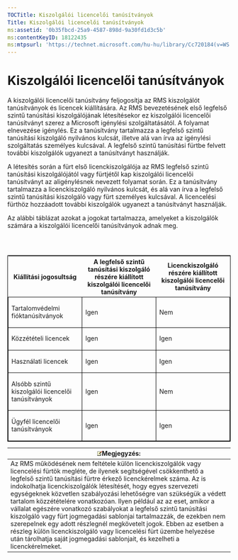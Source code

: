 ```yaml
---
TOCTitle: Kiszolgálói licencelői tanúsítványok
Title: Kiszolgálói licencelői tanúsítványok
ms:assetid: '0b35fbcd-25a9-4587-898d-9a30fd1d3c5b'
ms:contentKeyID: 18122435
ms:mtpsurl: 'https://technet.microsoft.com/hu-hu/library/Cc720184(v=WS.10)'
---
```


Kiszolgálói licencelői tanúsítványok
====================================

A kiszolgálói licencelői tanúsítvány feljogosítja az RMS kiszolgálót tanúsítványok és licencek kiállítására. Az RMS bevezetésének első legfelső szintű tanúsítási kiszolgálójának létesítésekor ez kiszolgálói licencelői tanúsítványt szerez a Microsoft igénylési szolgáltatásától. A folyamat elnevezése igénylés. Ez a tanúsítvány tartalmazza a legfelső szintű tanúsítási kiszolgáló nyilvános kulcsát, illetve alá van írva az igénylési szolgáltatás személyes kulcsával. A legfelső szintű tanúsítási fürtbe felvett további kiszolgálók ugyanezt a tanúsítványt használják.

A létesítés során a fürt első licenckiszolgálója az RMS legfelső szintű tanúsítási kiszolgálójától vagy fürtjétől kap kiszolgálói licencelői tanúsítványt az aligénylésnek nevezett folyamat során. Ez a tanúsítvány tartalmazza a licenckiszolgáló nyilvános kulcsát, és alá van írva a legfelső szintű tanúsítási kiszolgáló vagy fürt személyes kulcsával. A licencelési fürthöz hozzáadott további kiszolgálók ugyanezt a tanúsítványt használják.

Az alábbi táblázat azokat a jogokat tartalmazza, amelyeket a kiszolgálók számára a kiszolgálói licencelői tanúsítványok adnak meg.

###  

<p> </p>
<table style="border:1px solid black;">
<colgroup>
<col width="33%" />
<col width="33%" />
<col width="33%" />
</colgroup>
<thead>
<tr class="header">
<th>Kiállítási jogosultság</th>
<th>A legfelső szintű tanúsítási kiszolgáló részére kiállított kiszolgálói licencelői tanúsítvány</th>
<th>Licenckiszolgáló részére kiállított kiszolgálói licencelői tanúsítvány</th>
</tr>
</thead>
<tbody>
<tr class="odd">
<td style="border:1px solid black;"><p>Tartalomvédelmi fióktanúsítványok</p></td>
<td style="border:1px solid black;"><p>Igen</p></td>
<td style="border:1px solid black;"><p>Nem</p></td>
</tr>  
<tr class="even">
<td style="border:1px solid black;"><p>Közzétételi licencek</p></td>
<td style="border:1px solid black;"><p>Igen</p></td>
<td style="border:1px solid black;"><p>Igen</p></td>
</tr>  
<tr class="odd">
<td style="border:1px solid black;"><p>Használati licencek</p></td>
<td style="border:1px solid black;"><p>Igen</p></td>
<td style="border:1px solid black;"><p>Igen</p></td>
</tr>  
<tr class="even">
<td style="border:1px solid black;"><p>Alsóbb szintű kiszolgálói licencelői tanúsítványok</p></td>
<td style="border:1px solid black;"><p>Igen</p></td>
<td style="border:1px solid black;"><p>Nem</p></td>
</tr>  
<tr class="odd">
<td style="border:1px solid black;"><p>Ügyfél licencelői tanúsítványok</p></td>
<td style="border:1px solid black;"><p>Igen</p></td>
<td style="border:1px solid black;"><p>Igen</p></td>
</tr>  
</tbody>  
</table>
  
| ![](images/Cc720184.note(WS.10).gif)Megjegyzés:                                                                                                                                                                                                                                                                                                                                                                                                                                                                                                                                                                                                                                                                                                                  |  
|-----------------------------------------------------------------------------------------------------------------------------------------------------------------------------------------------------------------------------------------------------------------------------------------------------------------------------------------------------------------------------------------------------------------------------------------------------------------------------------------------------------------------------------------------------------------------------------------------------------------------------------------------------------------------------------------------------------------------------------------------------------------------------------------------|  
| Az RMS működésének nem feltétele külön licenckiszolgálók vagy licencelési fürtök megléte, de ilyenek segítségével csökkenthető a legfelső szintű tanúsítási fürtre érkező licenckérelmek száma. Az is indokolhatja licenckiszolgálók létesítését, hogy egyes szervezeti egységeknek közvetlen szabályozási lehetőségre van szükségük a védett tartalom közzétételére vonatkozóan. Ilyen például az az eset, amikor a vállalat egészére vonatkozó szabályokat a legfelső szintű tanúsítási kiszolgáló vagy fürt jogmegadási sablonjai tartalmazzák, de ezekben nem szerepelnek egy adott részlegnél megkövetelt jogok. Ebben az esetben a részleg külön licenckiszolgáló vagy licencelési fürt üzembe helyezése után tárolhatja saját jogmegadási sablonjait, és kezelheti a licenckérelmeket. |
